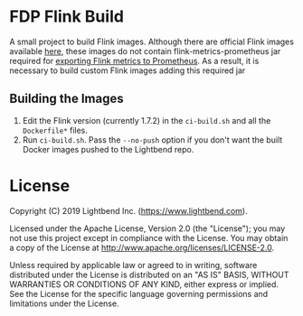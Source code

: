 # FDP Flink Build

A small project to build Flink images. Although there are official Flink
images available [here](https://hub.docker.com/_/flink), these images do not
contain flink-metrics-prometheus jar required for
[exporting Flink metrics to Prometheus](https://ci.apache.org/projects/flink/flink-docs-stable/monitoring/metrics.html#prometheus-orgapacheflinkmetricsprometheusprometheusreporter).
As a result, it is necessary to build custom Flink images adding this required jar

## Building the Images

1. Edit the Flink version (currently 1.7.2) in the `ci-build.sh` and all the `Dockerfile*` files.
2. Run `ci-build.sh`. Pass the `--no-push` option if you don't want the built Docker images pushed to the Lightbend repo.

# License
Copyright (C) 2019 Lightbend Inc. (https://www.lightbend.com).

Licensed under the Apache License, Version 2.0 (the "License"); you may not use this project except in compliance with the License. You may obtain a copy of the License at http://www.apache.org/licenses/LICENSE-2.0.

Unless required by applicable law or agreed to in writing, software distributed under the License is distributed on an "AS IS" BASIS, WITHOUT WARRANTIES OR CONDITIONS OF ANY KIND, either express or implied. See the License for the specific language governing permissions and limitations under the License.
